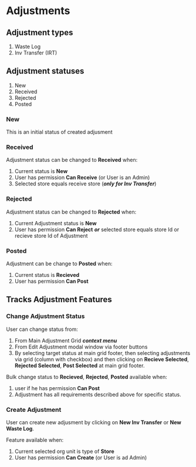 # Adjustments

## Adjustment types

1. Waste Log
1. Inv Transfer (IRT)

## Adjustment statuses

1. New
1. Received
1. Rejected
1. Posted

### New

This is an initial status of created adjusment

### Received

Adjustment status can be changed to **Received** when:

1. Current status is **New**
1. User has permission **Can Receive** (or User is an Admin)
1. Selected store equals receive store (***only for Inv Transfer***)

### Rejected

Adjustment status can be changed to **Rejected** when:

1. Current Adjustment status is **New**
1. User has permission **Can Reject** ***or*** selected store equals store Id or recieve store Id of Adjustment

### Posted

Adjustment can be change to **Posted** when:

1. Current status is **Recieved**
1. User has permission **Can Post**

## Tracks Adjustment Features

### Change Adjustment Status

User can change status from:

1. From Main Adjustment Grid  ***context menu***
1. From Edit Adjustment modal window via footer buttons
1. By selecting target status at main grid footer, then selecting adjustments via grid (column with checkbox) and then clicking on **Recieve Selected**, **Rejected Selected**,  **Post Selected** at main grid footer.

Bulk change status to **Recieved**, **Rejected**, **Posted**  available when:

1. user if he has permission **Can Post**
1. Adjustment has all requirements described above for specific status.

### Create Adjustment

User can create new adjusment by clicking on **New Inv Transfer** or **New Waste Log**.

Feature available when:

1. Current selected org unit is type of **Store**
1. User has permission **Can Create** (or User is ad Admin)
